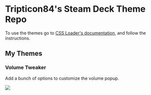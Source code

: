 # Tripticon84's Steam Deck Theme Repo

To use the themes go to [CSS Loader's documentation](https://docs.deckthemes.com/), and follow the instructions.

## My Themes

### Volume Tweaker

Add a bunch of options to customize the volume popup.


![](./ressources/volume-tweaker.jpg)
